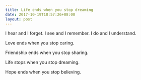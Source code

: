 ```yaml
---
title: Life ends when you stop dreaming
date: 2017-10-19T18:57:26+08:00
layout: post
---
```


I hear and I forget.  I see and I remember.  I do and I understand.


Love ends when you stop caring.


Friendship ends when you stop sharing.


Life stops when you stop dreaming.


Hope ends when you stop believing.
